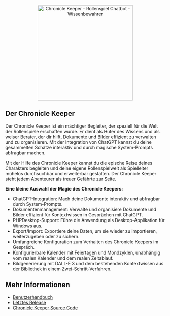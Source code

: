 <p align="center">
    <a href="https://github.com/ChronicleKeeper/ChronicleKeeper">
        <img
            src="https://raw.githubusercontent.com/ChronicleKeeper/ChronicleKeeper/main/assets/images/logo.png"
            alt="Chronicle Keeper - Rollenspiel Chatbot - Wissenbewahrer"
            width="300"
        >
    </a>
</p>



## Der Chronicle Keeper

Der Chronicle Keeper ist ein mächtiger Begleiter, der speziell für die Welt der Rollenspiele erschaffen wurde. Er dient als
Hüter des Wissens und als weiser Berater, der dir hilft, Dokumente und Bilder effizient zu verwalten und zu organisieren.
Mit der Integration von ChatGPT kannst du deine gesammelten Schätze interaktiv und durch magische System-Prompts
abfragbar machen.

Mit der Hilfe des Chronicle Keeper kannst du die epische Reise deines Charakters begleiten und deine eigene Rollenspielwelt
als Spielleiter mühelos durchsuchbar und erweiterbar gestalten. Der Chronicle Keeper steht jedem Abenteurer als treuer
Gefährte zur Seite.

**Eine kleine Auswahl der Magie des Chronicle Keepers:**

- ChatGPT-Integration: Mach deine Dokumente interaktiv und abfragbar durch System-Prompts.
- Dokumentenmanagement: Verwalte und organisiere Dokumente und Bilder effizient für Kontextwissen in Gesprächen mit ChatGPT.
- PHPDesktop-Support: Führe die Anwendung als Desktop-Applikation für Windows aus.
- Export/Import: Exportiere deine Daten, um sie wieder zu importieren, weiterzugeben oder zu sichern.
- Umfangreiche Konfiguration zum Verhalten des Chronicle Keepers im Gespräch.
- Konfigurierbare Kalender mit Feiertagen und Mondzyklen, unabhängig vom realen Kalender und dem realen Zeitablauf.
- Bildgenerierung mit DALL-E 3 und dem bestehenden Kontextwissen aus der Bibliothek in einem Zwei-Schritt-Verfahren.

## Mehr Informationen

- [Benutzerhandbuch](https://chroniclekeeper.github.io/docs/)
- [Letztes Release](https://github.com/ChronicleKeeper/ChronicleKeeper/releases/latest)
- [Chronicle Keeper Source Code](https://github.com/ChronicleKeeper/ChronicleKeeper)

